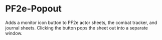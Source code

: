 # PF2e-Popout

Adds a monitor icon button to PF2e actor sheets, the combat tracker, and journal sheets.
Clicking the button pops the sheet out into a separate window.
